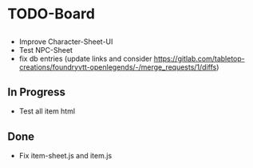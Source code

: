 # TODO-Board

## 
- Improve Character-Sheet-UI
- Test NPC-Sheet
- fix db entries (update links and consider https://gitlab.com/tabletop-creations/foundryvtt-openlegends/-/merge_requests/1/diffs)

## In Progress
- Test all item html

## Done
- Fix item-sheet.js and item.js